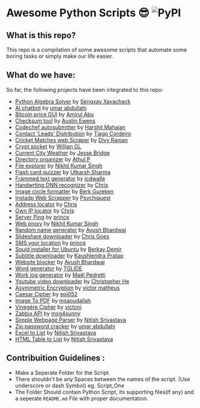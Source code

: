 # Awesome Python Scripts :sunglasses: <img alt="PyPI" src="https://warehouse-camo.cmh1.psfhosted.org/18509a25dde64f893bd96f21682bd6211c3d4e80/68747470733a2f2f696d672e736869656c64732e696f2f707970692f707976657273696f6e732f64796e61636f6e662e737667">

## What is this repo?
This repo is a compilation of some awesome scripts that automate some boring tasks or simply make our life easier.

## What do we have:

So far, the following projects have been integrated to this repo:

- [Python Algebra Solver](https://github.com/hastagAB/Awesome-Python-Scripts/tree/master/Algebra-Solver) by [Sengxay Xayachack](https://github.com/frankxayachack)
- [AI chatbot](https://github.com/hastagAB/Awesome-Python-Scripts/tree/master/Artificial-intelligence_bot) by [umar abdullahi](https://github.com/umarbrowser)
- [Bitcoin price GUI](https://github.com/hastagAB/Awesome-Python-Scripts/tree/master/Bitcoin-Price-GUI) by [Amirul Abu](https://github.com/amirulabu)
- [Checksum tool](https://github.com/hastagAB/Awesome-Python-Scripts/tree/master/Checksum) by [Austin Ewens](https://github.com/aewens)
- [Codechef autosubmitter](https://github.com/hastagAB/Awesome-Python-Scripts/tree/master/Codechef-Code-Submitter) by [Harshit Mahajan](https://github.com/hmahajan99)
- [Contact 'Leads' Distribution](https://github.com/hastagAB/Awesome-Python-Scripts/tree/master/Contact-Distribution) by [Tiago Cordeiro](https://github.com/tiagocordeiro)
- [Cricket Matches web Scraper](https://github.com/hastagAB/Awesome-Python-Scripts/tree/master/CricBuzz_Score_Update) by [Divy Ranjan](https://github.com/divyranjan17)
- [Crypt socket](https://github.com/hastagAB/Awesome-Python-Scripts/tree/master/Crypt_Socket) by [Willian GL](https://github.com/williangl)
- [Current City Weather](https://github.com/hastagAB/Awesome-Python-Scripts/tree/master/Current_City_Weather) by [Jesse Bridge](https://github.com/jessebridge)
- [Directory organizer](https://github.com/hastagAB/Awesome-Python-Scripts/tree/master/Directory-organizer) by [Athul P](https://github.com/athulpn)
- [File explorer](https://github.com/hastagAB/Awesome-Python-Scripts/tree/master/File-Explorer-Dialog-Box) by [Nikhil Kumar Singh](https://github.com/nikhilkumarsingh)
- [Flash card quizzer](https://github.com/hastagAB/Awesome-Python-Scripts/tree/master/Flash-card-Challenge) by [Utkarsh Sharma](https://github.com/Utkarsh1308)
- [Frammed text generator](https://github.com/hastagAB/Awesome-Python-Scripts/tree/master/FramedText) by [jcdwalle](https://github.com/jcdwalle)
- [Handwrting DNN recognizer](https://github.com/hastagAB/Awesome-Python-Scripts/tree/master/Handwriting_Recognizer) by [Chris]()
- [Image circle formatter](https://github.com/hastagAB/Awesome-Python-Scripts/tree/master/Image-Circulator) by [Berk Gureken](https://github.com/bureken)
- [Instadp Web Scrapper](https://github.com/hastagAB/Awesome-Python-Scripts/tree/master/InstadpShower) by [Psychiquest](https://github.com/psychiquest)
- [Address locator](https://github.com/hastagAB/Awesome-Python-Scripts/tree/master/Location_Of_Adress) by [Chris]()
- [Own IP locator](https://github.com/hastagAB/Awesome-Python-Scripts/tree/master/Location_Of_Own_IP_Adress) by [Chris]()
- [Server Ping](https://github.com/hastagAB/Awesome-Python-Scripts/tree/master/Ping_Server) by [prince]()
- [Web proxy](https://github.com/hastagAB/Awesome-Python-Scripts/tree/master/Proxy-Request) by [Nikhil Kumar Singh](https://github.com/nikhilkumarsingh)
- [Random name generator](https://github.com/hastagAB/Awesome-Python-Scripts/tree/master/Random_Names_Generator) by [Ayush Bhardwaj](https://github.com/hastagAB)
- [Slideshare downloader](https://github.com/hastagAB/Awesome-Python-Scripts/tree/master/Slideshare-Downloader) by [Chris Goes](https://github.com/GhostofGoes)
- [SMS your location](https://github.com/hastagAB/Awesome-Python-Scripts/tree/master/SmsYourLocation) by [prince]()
- [Squid installer for Ubuntu](https://github.com/hastagAB/Awesome-Python-Scripts/tree/master/Squid-Proxy-Installer-for-Ubuntu16) by [Berkay Demir]()
- [Subtitle downloader](https://github.com/hastagAB/Awesome-Python-Scripts/tree/master/Subtitle-downloader) by [Kaushlendra Pratap](https://github.com/kaushl1998)
- [Website blocker](https://github.com/hastagAB/Awesome-Python-Scripts/tree/master/Website-Blocker) by [Ayush Bhardwaj](https://github.com/hastagAB)
- [Word generator](https://github.com/hastagAB/Awesome-Python-Scripts/tree/master/Word-generator) by [TGLIDE](https://github.com/TGlide)
- [Work log generator](https://github.com/hastagAB/Awesome-Python-Scripts/tree/master/Work_Log_Generator) by [Maël Pedretti](https://github.com/73VW)
- [Youtube video downloader](https://github.com/hastagAB/Awesome-Python-Scripts/tree/master/Youtube_Video_Downloader) by [Christopher He](https://github.com/hecris)
- [Asymmetric Encryption](https://github.com/hastagAB/Awesome-Python-Scripts/tree/master/asymmetric_cryptography) by [victor matheus](https://github.com/victormatheusc)
- [Caesar Cipher](https://github.com/hastagAB/Awesome-Python-Scripts/tree/master/caeser_cipher) by [epi052](https://github.com/epi052)
- [Image To PDF](https://github.com/hastagAB/Awesome-Python-Scripts/tree/master/images2pdf) by [msaoudallah](https://github.com/msaoudallah)
- [Vinegère Cipher](https://github.com/hastagAB/Awesome-Python-Scripts/tree/master/vigenere_cipher) by [victoni](https://github.com/victoni)
- [Zabbix API](https://github.com/hastagAB/Awesome-Python-Scripts/tree/master/zabbix_api) by [msg4sunny](https://github.com/msg4sunny)
- [Simple Webpage Parser](https://github.com/hastagAB/Awesome-Python-Scripts/tree/master/SimpleWebpageParser) by [Nitish Srivastava](https://github.com/nitish-iiitd)
- [Zip password cracker](https://github.com/hastagAB/Awesome-Python-Scripts/tree/master/zip_password_cracker) by [umar abdullahi](https://github.com/umarbrowser)
- [Excel to List](https://github.com/hastagAB/Awesome-Python-Scripts/tree/master/Excel_to_ListofList) by [Nitish Srivastava](https://github.com/nitish-iiitd)
- [HTML Table to List](https://github.com/hastagAB/Awesome-Python-Scripts/tree/master/HTML_Table_to_List) by [Nitish Srivastava](https://github.com/nitish-iiitd)


## Contribuition Guidelines :
- Make a Seperate Folder for the Script.
- There shouldn't be any Spaces between the names of the script. (Use underscore or dash Symbol) eg. Script_One
- The Folder Should contain Python Script, its supporting files(If any) and a seperate `README.md` File with proper documentation.
